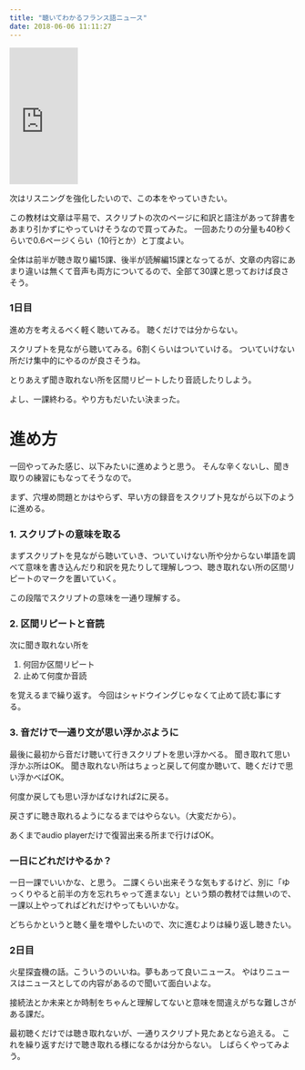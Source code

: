 ```yaml
---
title: "聴いてわかるフランス語ニュース"
date: 2018-06-06 11:11:27
---
```


<iframe style="width:120px;height:240px;" marginwidth="0" marginheight="0" scrolling="no" frameborder="0" src="https://rcm-fe.amazon-adsystem.com/e/cm?ref=qf_sp_asin_til&t=karino203-22&m=amazon&o=9&p=8&l=as1&IS1=1&detail=1&asins=4808602652&bc1=ffffff&lt1=_top&fc1=333333&lc1=0066c0&bg1=ffffff&f=ifr"> </iframe>

次はリスニングを強化したいので、この本をやっていきたい。

この教材は文章は平易で、スクリプトの次のページに和訳と語注があって辞書をあまり引かずにやっていけそうなので買ってみた。
一回あたりの分量も40秒くらいで0.6ページくらい（10行とか）と丁度よい。

全体は前半が聴き取り編15課、後半が読解編15課となってるが、文章の内容にあまり違いは無くて音声も両方についてるので、全部て30課と思っておけば良さそう。

### 1日目

進め方を考えるべく軽く聴いてみる。
聴くだけでは分からない。

スクリプトを見ながら聴いてみる。6割くらいはついていける。
ついていけない所だけ集中的にやるのが良さそうね。

とりあえず聞き取れない所を区間リピートしたり音読したりしよう。

よし、一課終わる。やり方もだいたい決まった。

# 進め方

一回やってみた感じ、以下みたいに進めようと思う。
そんな辛くないし、聞き取りの練習にもなってそうなので。

まず、穴埋め問題とかはやらず、早い方の録音をスクリプト見ながら以下のように進める。

### 1. スクリプトの意味を取る

まずスクリプトを見ながら聴いていき、ついていけない所や分からない単語を調べて意味を書き込んだり和訳を見たりして理解しつつ、聴き取れない所の区間リピートのマークを置いていく。

この段階でスクリプトの意味を一通り理解する。

### 2. 区間リピートと音読

次に聞き取れない所を

1. 何回か区間リピート
2. 止めて何度か音読

を覚えるまで繰り返す。
今回はシャドウイングじゃなくて止めて読む事にする。

### 3. 音だけで一通り文が思い浮かぶように

最後に最初から音だけ聴いて行きスクリプトを思い浮かべる。
聞き取れて思い浮かぶ所はOK。
聞き取れない所はちょっと戻して何度か聴いて、聴くだけで思い浮かべばOK。

何度か戻しても思い浮かばなければ2に戻る。 

戻さずに聴き取れるようになるまではやらない。（大変だから）。

あくまでaudio playerだけで復習出来る所まで行けばOK。

### 一日にどれだけやるか？

一日一課でいいかな、と思う。
二課くらい出来そうな気もするけど、別に「ゆっくりやると前半の方を忘れちゃって進まない」という類の教材では無いので、一課以上やってればどれだけやってもいいかな。

どちらかというと聴く量を増やしたいので、次に進むよりは繰り返し聴きたい。

### 2日目

火星探査機の話。こういうのいいね。夢もあって良いニュース。
やはりニュースはニュースとしての内容があるので聞いて面白いよな。

接続法とか未来とか時制をちゃんと理解してないと意味を間違えがちな難しさがある課だ。

最初聴くだけでは聴き取れないが、一通りスクリプト見たあとなら追える。
これを繰り返すだけで聴き取れる様になるかは分からない。
しばらくやってみよう。
